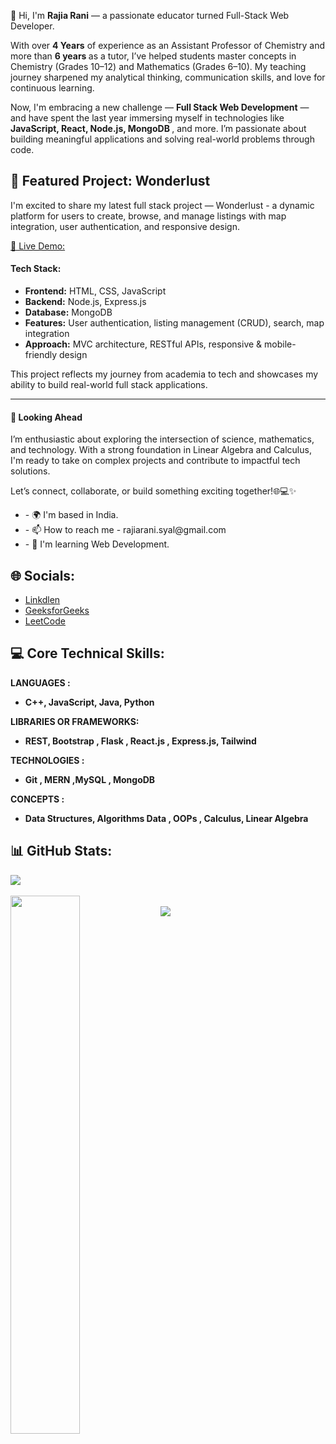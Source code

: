 👋 Hi, I'm <b>Rajia Rani</b> — a passionate educator turned Full-Stack Web Developer.
<p>
  With over <b>4 Years</b> of experience as an Assistant Professor of Chemistry and more than <b> 6 years </b> as a tutor, I’ve helped students master concepts in Chemistry (Grades 10–12) and Mathematics (Grades 6–10). My teaching journey sharpened my analytical thinking, communication skills, and love for continuous learning.
</p>

<p>
  Now, I'm embracing a new challenge — <b>Full Stack Web Development</b> — and have spent the last year immersing myself in technologies like <b>JavaScript, React, Node.js, MongoDB </b>, and more. I’m passionate about 
  building meaningful applications and solving real-world problems through code.
</p>
<h2>🌟 Featured Project: Wonderlust</h2>
<p>
  I'm excited to share my latest full stack project — Wonderlust - a dynamic platform for users to create, browse, and manage listings with map integration, user authentication, and responsive design.
</p>
<a href="https://miniwonderlust-project.onrender.com/listings">🔗 Live Demo:</a>
<h4>Tech Stack:</h4>
<ul>
<li><b>Frontend:</b> HTML, CSS, JavaScript</li>
<li><b>Backend:</b> Node.js, Express.js</li>
<li><b>Database:</b> MongoDB</li>
<li><b>Features:</b> User authentication, listing management (CRUD), search, map integration</li>
<li><b>Approach:</b> MVC architecture, RESTful APIs, responsive & mobile-friendly design</li>
</ul>
<p>This project reflects my journey from academia to tech and showcases my ability to build real-world full stack applications.</p>
<hr>
<h4>💭 Looking Ahead</h4>
<p>
I’m enthusiastic about exploring the intersection of science, mathematics, and technology. With a strong foundation in Linear Algebra and Calculus, I'm ready to take on complex projects and contribute to impactful tech solutions.
</p>
<p>
  Let’s connect, collaborate, or build something exciting together!🌐💻✨
</p>
<ul>
  <li>- 🌍 I'm based in India. </li>
  <li>- 📫 How to reach me - rajiarani.syal@gmail.com </li>
  <li>- 🧠 I'm learning Web Development. </li>
</ul>

<h2> 🌐 Socials:</h2>
<ul>
  <li><a href="https://www.linkedin.com/in/rajia-rani-935b71187/">Linkdlen </a></li>
  <li><a href="https://www.geeksforgeeks.org/user/rajiaracwmt/?_gl=1*rqiwig*_up*MQ..*_gs*MQ..&gclid=Cj0KCQjw2N2_BhCAARIsAK4pEkUZn8csGiIwZ3Axqv5-WpRsvL0MGRYVGqVYCuE1JGb6CXRsngtfq5oaAr7QEALw_wcB">GeeksforGeeks </a></li>
  <li><a href="https://leetcode.com/progress/"> LeetCode </a></li>
</ul>


<h2>💻 Core Technical Skills:</h2>
<b>LANGUAGES <b>:<ul>
<li>
 C++, JavaScript, Java, Python
</li>
</ul> 

<b>LIBRARIES OR FRAMEWORKS</b>: <ul>
<li> REST, Bootstrap  , Flask , React.js , Express.js, Tailwind</li>
</ul>

<b>TECHNOLOGIES</b> : 
<ul>
 <li> Git , MERN ,MySQL , MongoDB</li>
</ul> 


<b>CONCEPTS </b>: <ul> 
<li>  Data Structures, Algorithms Data , OOPs , Calculus, Linear Algebra </li>
</ul>


<h2> 📊 GitHub Stats:</h2>
<div><img src="https://github-readme-stats.vercel.app/api/top-langs/?username=RajiaRani&theme=dark&hide_border=false&include_all_commits=true&count_private=true&layout=compact"/></div>
</br>
<div><img align="left" width="47%" src="https://github-readme-stats.vercel.app/api?username=RajiaRani&show_icons=true&theme=radical" /></div>
</br>
<div><img src="https://github-readme-streak-stats.herokuapp.com/?user=RajiaRani&theme=dark&hide_border=false" /></div>





      
    
  
      
 

<!---
RajiaRani/RajiaRani is a ✨ special ✨ repository because its `README.md` (this file) appears on your GitHub profile.
You can click the Preview link to take a look at your changes.
--->
